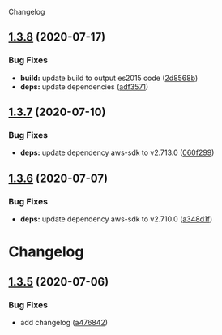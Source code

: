 Changelog

## [1.3.8](https://github.com/d0whc3r/node-s3/compare/v1.3.7...v1.3.8) (2020-07-17)


### Bug Fixes

* **build:** update build to output es2015 code ([2d8568b](https://github.com/d0whc3r/node-s3/commit/2d8568b2e1e598637e66044156e8961b98ba61bb))
* **deps:** update dependencies ([adf3571](https://github.com/d0whc3r/node-s3/commit/adf3571e59c4c0bda0168fe45b192defb80786b5))

## [1.3.7](https://github.com/d0whc3r/node-s3/compare/v1.3.6...v1.3.7) (2020-07-10)


### Bug Fixes

* **deps:** update dependency aws-sdk to v2.713.0 ([060f299](https://github.com/d0whc3r/node-s3/commit/060f299d4f35db44699aeb910d36dd55846e8ee8))

## [1.3.6](https://github.com/d0whc3r/node-s3/compare/v1.3.5...v1.3.6) (2020-07-07)


### Bug Fixes

* **deps:** update dependency aws-sdk to v2.710.0 ([a348d1f](https://github.com/d0whc3r/node-s3/commit/a348d1f91609f0ab90bfd952df07a2317625d408))

# Changelog

## [1.3.5](https://github.com/d0whc3r/node-s3/compare/v1.3.4...v1.3.5) (2020-07-06)


### Bug Fixes

* add changelog ([a476842](https://github.com/d0whc3r/node-s3/commit/a476842e9e485abf5b0e47b359ac2259123a218a))
